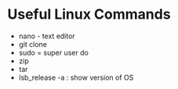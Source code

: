 # Useful Linux Commands
* nano - text editor
* git clone <repository>
* sudo = super user do
* zip
* tar
* lsb_release -a : show version of OS
